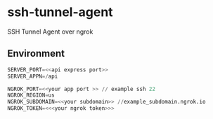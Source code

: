 # ssh-tunnel-agent
SSH Tunnel Agent over ngrok


## Environment

```python
SERVER_PORT=<<api express port>>
SERVER_APPN=/api

NGROK_PORT=<<your app port >> // example ssh 22
NGROK_REGION=us
NGROK_SUBDOMAIN=<<your subdomain>> //example_subdomain.ngrok.io
NGROK_TOKEN=<<<your ngrok token>>>
```